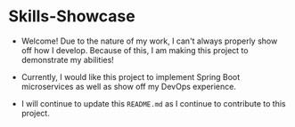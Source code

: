 # Skills-Showcase

* Welcome! Due to the nature of my work, I can't always properly show off how I develop. Because of this, I am making this project to demonstrate my abilities!

* Currently, I would like this project to implement Spring Boot microservices as well as show off my DevOps experience.

* I will continue to update this ```README.md``` as I continue to contribute to this project.
